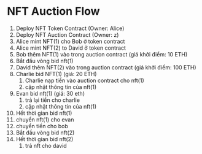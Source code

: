 # NFT Auction Flow

1. Deploy NFT Token Contract (Owner: Alice)
2. Deploy NFT Auction Contract (Owner: z)
3. Alice mint NFT(1) cho Bob ở token contract
4. Alice mint NFT(2) to David ở token contract
5. Bob thêm NFT(1) vào trong auction contract (giá khởi điểm: 10 ETH)
6. Bắt đầu vòng bid nft(1)
7. David thêm NFT(2) vào trong auction contract (giá khởi điểm: 100 ETH)
8. Charlie bid NFT(1) (giá: 20 ETH)
   1. Charlie nạp tiền vào auction contract cho nft(1)
   2. cập nhật thông tin của nft(1)
9. Evan bid nft(1) (giá: 30 eth)
   1. trả lại tiền cho charlie
   2. cập nhật thông tin của nft(1)
10. Hết thời gian bid nft(1)
   1. chuyển nft(1) cho evan
   2. chuyển tiền cho bob
11. Bắt đầu vòng bid nft(2)
12. Hết thời gian bid nft(2)
    1. trả nft cho david
